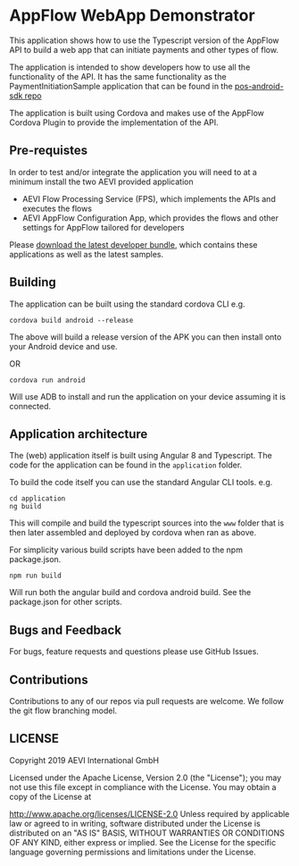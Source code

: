 # AppFlow WebApp Demonstrator

This application shows how to use the Typescript version of the AppFlow API to build a web app that can initiate payments and other types of flow.

The application is intended to show developers how to use all the functionality of the API. It has the same functionality as the PaymentInitiationSample application that can be found in the [pos-android-sdk repo](https://github.com/AEVI-AppFlow/pos-android-sdk)

The application is built using Cordova and makes use of the AppFlow Cordova Plugin to provide the implementation of the API.

## Pre-requistes

In order to test and/or integrate the application you will need to at a minimum install the two AEVI provided application

* AEVI Flow Processing Service (FPS), which implements the APIs and executes the flows
* AEVI AppFlow Configuration App, which provides the flows and other settings for AppFlow tailored for developers

Please [download the latest developer bundle](https://aevi-appflow.github.io/pos-android-sdk/downloads/), which contains these applications as well as the latest samples.

## Building

The application can be built using the standard cordova CLI e.g. 

```
cordova build android --release
```

The above will build a release version of the APK you can then install onto your Android device and use.

OR

```
cordova run android
```

Will use ADB to install and run the application on your device assuming it is connected.

## Application architecture

The (web) application itself is built using Angular 8 and Typescript. The code for the application can be found in the `application` folder.

To build the code itself you can use the standard Angular CLI tools. e.g.

```
cd application
ng build
```

This will compile and build the typescript sources into the `www` folder that is then later assembled and deployed by cordova when ran as above.

For simplicity various build scripts have been added to the npm package.json.

```
npm run build
```

Will run both the angular build and cordova android build. See the package.json for other scripts.

## Bugs and Feedback
For bugs, feature requests and questions please use GitHub Issues.

## Contributions
Contributions to any of our repos via pull requests are welcome. We follow the git flow branching model.

## LICENSE
Copyright 2019 AEVI International GmbH

Licensed under the Apache License, Version 2.0 (the "License"); you may not use this file except in compliance with the License. You may obtain a copy of the License at

http://www.apache.org/licenses/LICENSE-2.0
Unless required by applicable law or agreed to in writing, software distributed under the License is distributed on an "AS IS" BASIS, WITHOUT WARRANTIES OR CONDITIONS OF ANY KIND, either express or implied. See the License for the specific language governing permissions and limitations under the License.
